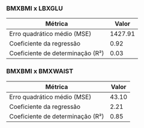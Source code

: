 
### BMXBMI x LBXGLU
| Métrica                        | Valor   |
|-------------------------------|---------|
| Erro quadrático médio (MSE)   | 1427.91  |
| Coeficiente da regressão      | 0.92 |
| Coeficiente de determinação (R²) | 0.03  |
    
### BMXBMI x BMXWAIST
| Métrica                        | Valor   |
|-------------------------------|---------|
| Erro quadrático médio (MSE)   | 43.10  |
| Coeficiente da regressão      | 2.21 |
| Coeficiente de determinação (R²) | 0.85  |
    